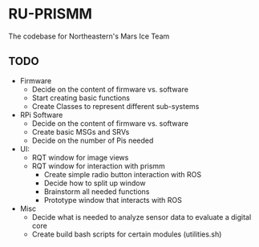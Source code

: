 # RU-PRISMM
The codebase for Northeastern's Mars Ice Team

## TODO

- Firmware
  - Decide on the content of firmware vs. software
  - Start creating basic functions
  - Create Classes to represent different sub-systems
- RPi Software
  - Decide on the content of firmware vs. software
  - Create basic MSGs and SRVs
  - Decide on the number of Pis needed
- UI:
  - RQT window for image views
  - RQT window for interaction with prismm
    - Create simple radio button interaction with ROS
    - Decide how to split up window
    - Brainstorm all needed functions
    - Prototype window that interacts with ROS
 - Misc
   - Decide what is needed to analyze sensor data to evaluate a digital core
   - Create build bash scripts for certain modules (utilities.sh)
